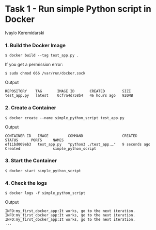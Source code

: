 # Task 1 - Run simple Python script in Docker
Ivaylo Keremidarski

### 1. Build the Docker Image
```
$ docker build --tag test_app.py .
```

If you get a permission error:
```
$ sudo chmod 666 /var/run/docker.sock
```

Output
```
REPOSITORY    TAG       IMAGE ID       CREATED        SIZE
test_app.py   latest    0cf7a4d758b4   46 hours ago   920MB
```

### 2. Create a Container
```
$ docker create --name simple_python_script test_app.py
```
Output
```
CONTAINER ID   IMAGE         COMMAND                  CREATED         STATUS      PORTS     NAMES
ef11bd009eb3   test_app.py   "python3 ./test_app.…"   9 seconds ago   Created               simple_python_script
```

### 3. Start the Container
```
$ docker start simple_python_script
```

### 4. Check the logs
```
$ docker logs -f simple_python_script
```

Output
```
INFO:my_first_docker_app:It works, go to the next iteration.
INFO:my_first_docker_app:It works, go to the next iteration.
INFO:my_first_docker_app:It works, go to the next iteration.
...
```
